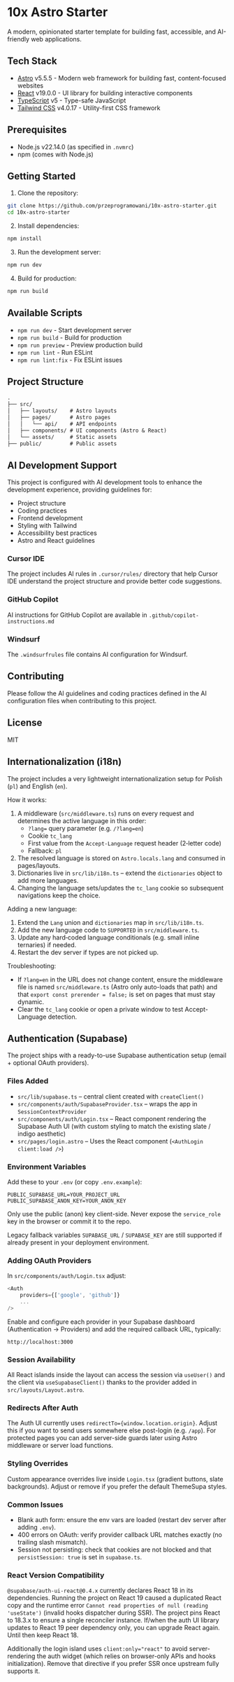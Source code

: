 # 10x Astro Starter

A modern, opinionated starter template for building fast, accessible, and AI-friendly web applications.

## Tech Stack

- [Astro](https://astro.build/) v5.5.5 - Modern web framework for building fast, content-focused websites
- [React](https://react.dev/) v19.0.0 - UI library for building interactive components
- [TypeScript](https://www.typescriptlang.org/) v5 - Type-safe JavaScript
- [Tailwind CSS](https://tailwindcss.com/) v4.0.17 - Utility-first CSS framework

## Prerequisites

- Node.js v22.14.0 (as specified in `.nvmrc`)
- npm (comes with Node.js)

## Getting Started

1. Clone the repository:

```bash
git clone https://github.com/przeprogramowani/10x-astro-starter.git
cd 10x-astro-starter
```

2. Install dependencies:

```bash
npm install
```

3. Run the development server:

```bash
npm run dev
```

4. Build for production:

```bash
npm run build
```

## Available Scripts

- `npm run dev` - Start development server
- `npm run build` - Build for production
- `npm run preview` - Preview production build
- `npm run lint` - Run ESLint
- `npm run lint:fix` - Fix ESLint issues

## Project Structure

```md
.
├── src/
│   ├── layouts/    # Astro layouts
│   ├── pages/      # Astro pages
│   │   └── api/    # API endpoints
│   ├── components/ # UI components (Astro & React)
│   └── assets/     # Static assets
├── public/         # Public assets
```

## AI Development Support

This project is configured with AI development tools to enhance the development experience, providing guidelines for:

- Project structure
- Coding practices
- Frontend development
- Styling with Tailwind
- Accessibility best practices
- Astro and React guidelines

### Cursor IDE

The project includes AI rules in `.cursor/rules/` directory that help Cursor IDE understand the project structure and provide better code suggestions.

### GitHub Copilot

AI instructions for GitHub Copilot are available in `.github/copilot-instructions.md`

### Windsurf

The `.windsurfrules` file contains AI configuration for Windsurf.

## Contributing

Please follow the AI guidelines and coding practices defined in the AI configuration files when contributing to this project.

## License

MIT

## Internationalization (i18n)

The project includes a very lightweight internationalization setup for Polish (`pl`) and English (`en`).

How it works:

1. A middleware (`src/middleware.ts`) runs on every request and determines the active language in this order:
	- `?lang=` query parameter (e.g. `/?lang=en`)
	- Cookie `tc_lang`
	- First value from the `Accept-Language` request header (2‑letter code)
	- Fallback: `pl`
2. The resolved language is stored on `Astro.locals.lang` and consumed in pages/layouts.
3. Dictionaries live in `src/lib/i18n.ts` – extend the `dictionaries` object to add more languages.
4. Changing the language sets/updates the `tc_lang` cookie so subsequent navigations keep the choice.

Adding a new language:

1. Extend the `Lang` union and `dictionaries` map in `src/lib/i18n.ts`.
2. Add the new language code to `SUPPORTED` in `src/middleware.ts`.
3. Update any hard‑coded language conditionals (e.g. small inline ternaries) if needed.
4. Restart the dev server if types are not picked up.

Troubleshooting:

- If `?lang=en` in the URL does not change content, ensure the middleware file is named `src/middleware.ts` (Astro only auto-loads that path) and that `export const prerender = false;` is set on pages that must stay dynamic.
- Clear the `tc_lang` cookie or open a private window to test Accept-Language detection.

## Authentication (Supabase)

The project ships with a ready-to-use Supabase authentication setup (email + optional OAuth providers).

### Files Added

- `src/lib/supabase.ts` – central client created with `createClient()`
- `src/components/auth/SupabaseProvider.tsx` – wraps the app in `SessionContextProvider`
- `src/components/auth/Login.tsx` – React component rendering the Supabase Auth UI (with custom styling to match the existing slate / indigo aesthetic)
- `src/pages/login.astro` – Uses the React component (`<AuthLogin client:load />`)

### Environment Variables

Add these to your `.env` (or copy `.env.example`):

```
PUBLIC_SUPABASE_URL=YOUR_PROJECT_URL
PUBLIC_SUPABASE_ANON_KEY=YOUR_ANON_KEY
```

Only use the public (anon) key client-side. Never expose the `service_role` key in the browser or commit it to the repo.

Legacy fallback variables `SUPABASE_URL` / `SUPABASE_KEY` are still supported if already present in your deployment environment.

### Adding OAuth Providers

In `src/components/auth/Login.tsx` adjust:

```ts
<Auth
	providers={['google', 'github']}
	...
/>
```

Enable and configure each provider in your Supabase dashboard (Authentication → Providers) and add the required callback URL, typically:

```
http://localhost:3000
```

### Session Availability

All React islands inside the layout can access the session via `useUser()` and the client via `useSupabaseClient()` thanks to the provider added in `src/layouts/Layout.astro`.

### Redirects After Auth

The Auth UI currently uses `redirectTo={window.location.origin}`. Adjust this if you want to send users somewhere else post-login (e.g. `/app`). For protected pages you can add server-side guards later using Astro middleware or server load functions.

### Styling Overrides

Custom appearance overrides live inside `Login.tsx` (gradient buttons, slate backgrounds). Adjust or remove if you prefer the default ThemeSupa styles.

### Common Issues

- Blank auth form: ensure the env vars are loaded (restart dev server after adding `.env`).
- 400 errors on OAuth: verify provider callback URL matches exactly (no trailing slash mismatch).
- Session not persisting: check that cookies are not blocked and that `persistSession: true` is set in `supabase.ts`.

### React Version Compatibility

`@supabase/auth-ui-react@0.4.x` currently declares React 18 in its dependencies. Running the project on React 19 caused a duplicated React copy and the runtime error `Cannot read properties of null (reading 'useState')` (invalid hooks dispatcher during SSR). The project pins React to 18.3.x to ensure a single reconciler instance. If/when the auth UI library updates to React 19 peer dependency only, you can upgrade React again. Until then keep React 18.

Additionally the login island uses `client:only="react"` to avoid server-rendering the auth widget (which relies on browser-only APIs and hooks initialization). Remove that directive if you prefer SSR once upstream fully supports it.


